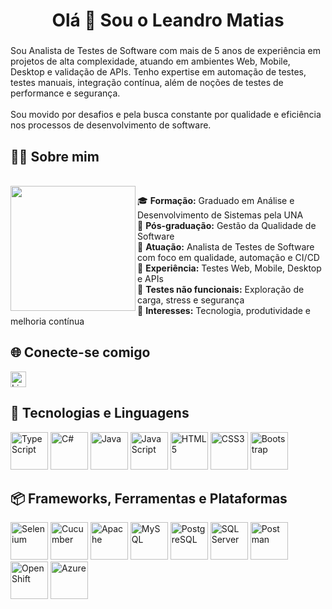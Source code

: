 <h1 align="center">Olá 👋 Sou o Leandro Matias</h1>

###

<p align="left">
Sou Analista de Testes de Software com mais de 5 anos de experiência em projetos de alta complexidade, atuando em ambientes Web, Mobile, Desktop e validação de APIs. Tenho expertise em automação de testes, testes manuais, integração contínua, além de noções de testes de performance e segurança.<br><br>
Sou movido por desafios e pela busca constante por qualidade e eficiência nos processos de desenvolvimento de software.
</p>

###

<h2 align="left">🧑‍💻 Sobre mim</h2>

<br clear="both">

<img align="left" height="200" src="https://media2.giphy.com/media/v1.Y2lkPTc5MGI3NjExc2ZyaXE5M2t0NHlnZ3dqcjZheXprOXFoaGp6eHVyaTR0OHM5bnc3cyZlcD12MV9pbnRlcm5hbF9naWZfYnlfaWQmY3Q9Zw/qgQUggAC3Pfv687qPC/giphy.gif" />

<p align="left">
🎓 <strong>Formação:</strong> Graduado em Análise e Desenvolvimento de Sistemas pela UNA<br>
📘 <strong>Pós-graduação:</strong> Gestão da Qualidade de Software<br>
💼 <strong>Atuação:</strong> Analista de Testes de Software com foco em qualidade, automação e CI/CD<br>
📱 <strong>Experiência:</strong> Testes Web, Mobile, Desktop e APIs<br>
🧪 <strong>Testes não funcionais:</strong> Exploração de carga, stress e segurança<br>
🚀 <strong>Interesses:</strong> Tecnologia, produtividade e melhoria contínua
</p>

###

<h2 align="left">🌐 Conecte-se comigo</h2>

<div align="left">
  <a href="https://www.linkedin.com/in/leandro-matias-qa/" target="_blank">
    <img src="https://img.shields.io/static/v1?message=LinkedIn&logo=linkedin&label=&color=0077B5&logoColor=white&labelColor=&style=for-the-badge" height="25" alt="LinkedIn logo" />
  </a>
</div>

###

<h2 align="left">🧠 Tecnologias e Linguagens</h2>

<div align="left">
  <img src="https://skillicons.dev/icons?i=ts" height="60" alt="TypeScript" />
  <img src="https://cdn.jsdelivr.net/gh/devicons/devicon/icons/csharp/csharp-original.svg" height="60" alt="C#" />
  <img src="https://cdn.jsdelivr.net/gh/devicons/devicon/icons/java/java-original.svg" height="60" alt="Java" />
  <img src="https://cdn.jsdelivr.net/gh/devicons/devicon/icons/javascript/javascript-plain.svg" height="60" alt="JavaScript" />
  <img src="https://cdn.jsdelivr.net/gh/devicons/devicon/icons/html5/html5-original.svg" height="60" alt="HTML5" />
  <img src="https://cdn.jsdelivr.net/gh/devicons/devicon/icons/css3/css3-original.svg" height="60" alt="CSS3" />
  <img src="https://cdn.jsdelivr.net/gh/devicons/devicon/icons/bootstrap/bootstrap-original.svg" height="60" alt="Bootstrap" />
</div>

###

<h2 align="left">📦 Frameworks, Ferramentas e Plataformas</h2>

<div align="left">
  <img src="https://cdn.jsdelivr.net/gh/devicons/devicon/icons/selenium/selenium-original.svg" height="60" alt="Selenium" />
  <img src="https://cdn.jsdelivr.net/gh/devicons/devicon/icons/cucumber/cucumber-plain.svg" height="60" alt="Cucumber" />
  <img src="https://cdn.jsdelivr.net/gh/devicons/devicon/icons/apache/apache-original.svg" height="60" alt="Apache" />
  <img src="https://cdn.jsdelivr.net/gh/devicons/devicon/icons/mysql/mysql-original.svg" height="60" alt="MySQL" />
  <img src="https://cdn.jsdelivr.net/gh/devicons/devicon/icons/postgresql/postgresql-original.svg" height="60" alt="PostgreSQL" />
  <img src="https://cdn.jsdelivr.net/gh/devicons/devicon/icons/microsoftsqlserver/microsoftsqlserver-plain-wordmark.svg" height="60" alt="SQL Server" />
  <img src="https://skillicons.dev/icons?i=postman" height="60" alt="Postman" />
  <img src="https://cdn.simpleicons.org/redhatopenshift/EE0000" height="60" alt="OpenShift" />
  <img src="https://skillicons.dev/icons?i=azure" height="60" alt="Azure" />
</div>

          
          
          

          
          
<!--
**Leandroms165/Leandroms165** is a ✨ _special_ ✨ repository because its `README.md` (this file) appears on your GitHub profile.

Here are some ideas to get you started:

- 🔭 I’m currently working on ...
- 🌱 I’m currently learning ...
- 👯 I’m looking to collaborate on ...
- 🤔 I’m looking for help with ...
- 💬 Ask me about ...
- 📫 How to reach me: ...
- 😄 Pronouns: ...
- ⚡ Fun fact: ...
-->
